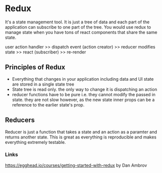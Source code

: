 # Redux

It's a state management tool. It is just a tree of data and each part of the application can subscribe to one part of the tree. You would use redux to manage state when you have tons of react components that share the same state.

user action handler >> dispatch event (action creator) >> reducer modifies state >> react (subscriber) >> re-render

## Principles of Redux

- Everything that changes in your application including data and UI state are stored in a single state tree
- State tree is read only. the only way to change it is dispatching an action 
- reducer functions have to be pure i.e. they cannot modify the passed in state. they are not slow however, as the new state inner props can be a reference to the earlier state's prop.

## Reducers

Reducer is just a function that takes a state and an action as a paramter and returns another state. This is great as everything is reproducible and makes everything extremely testable.


### Links

https://egghead.io/courses/getting-started-with-redux by Dan Ambrov

